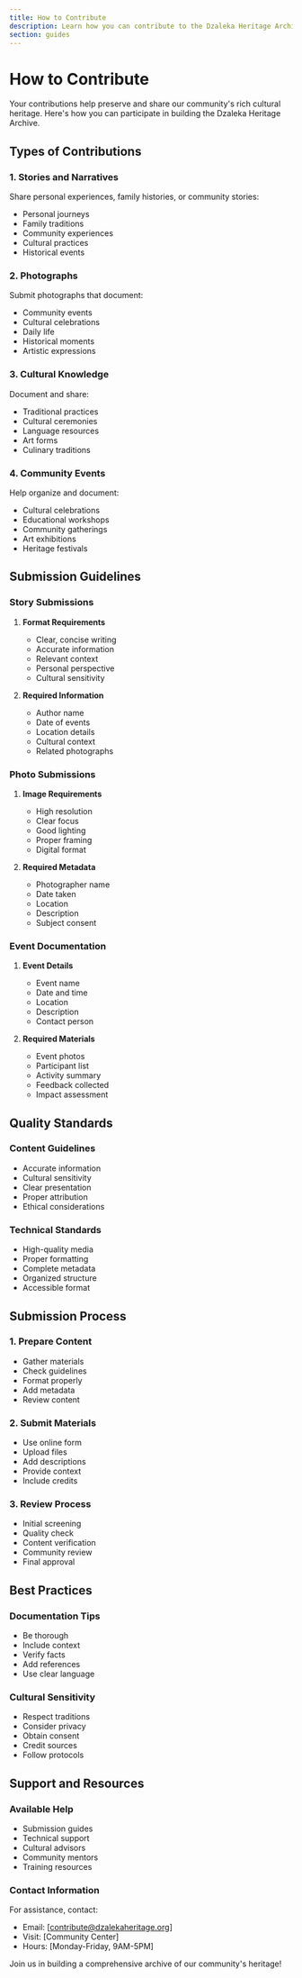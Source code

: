```yaml
---
title: How to Contribute
description: Learn how you can contribute to the Dzaleka Heritage Archive
section: guides
---
```


# How to Contribute

Your contributions help preserve and share our community's rich cultural heritage. Here's how you can participate in building the Dzaleka Heritage Archive.

## Types of Contributions

### 1. Stories and Narratives
Share personal experiences, family histories, or community stories:
- Personal journeys
- Family traditions
- Community experiences
- Cultural practices
- Historical events

### 2. Photographs
Submit photographs that document:
- Community events
- Cultural celebrations
- Daily life
- Historical moments
- Artistic expressions

### 3. Cultural Knowledge
Document and share:
- Traditional practices
- Cultural ceremonies
- Language resources
- Art forms
- Culinary traditions

### 4. Community Events
Help organize and document:
- Cultural celebrations
- Educational workshops
- Community gatherings
- Art exhibitions
- Heritage festivals

## Submission Guidelines

### Story Submissions
1. **Format Requirements**
   - Clear, concise writing
   - Accurate information
   - Relevant context
   - Personal perspective
   - Cultural sensitivity

2. **Required Information**
   - Author name
   - Date of events
   - Location details
   - Cultural context
   - Related photographs

### Photo Submissions
1. **Image Requirements**
   - High resolution
   - Clear focus
   - Good lighting
   - Proper framing
   - Digital format

2. **Required Metadata**
   - Photographer name
   - Date taken
   - Location
   - Description
   - Subject consent

### Event Documentation
1. **Event Details**
   - Event name
   - Date and time
   - Location
   - Description
   - Contact person

2. **Required Materials**
   - Event photos
   - Participant list
   - Activity summary
   - Feedback collected
   - Impact assessment

## Quality Standards

### Content Guidelines
- Accurate information
- Cultural sensitivity
- Clear presentation
- Proper attribution
- Ethical considerations

### Technical Standards
- High-quality media
- Proper formatting
- Complete metadata
- Organized structure
- Accessible format

## Submission Process

### 1. Prepare Content
- Gather materials
- Check guidelines
- Format properly
- Add metadata
- Review content

### 2. Submit Materials
- Use online form
- Upload files
- Add descriptions
- Provide context
- Include credits

### 3. Review Process
- Initial screening
- Quality check
- Content verification
- Community review
- Final approval

## Best Practices

### Documentation Tips
- Be thorough
- Include context
- Verify facts
- Add references
- Use clear language

### Cultural Sensitivity
- Respect traditions
- Consider privacy
- Obtain consent
- Credit sources
- Follow protocols

## Support and Resources

### Available Help
- Submission guides
- Technical support
- Cultural advisors
- Community mentors
- Training resources

### Contact Information
For assistance, contact:
- Email: [contribute@dzalekaheritage.org]
- Visit: [Community Center]
- Hours: [Monday-Friday, 9AM-5PM]

Join us in building a comprehensive archive of our community's heritage!
